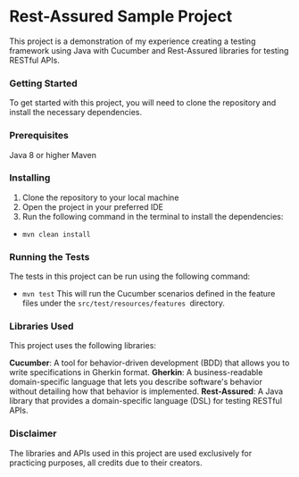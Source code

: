 # Rest-Assured Sample Project
This project is a demonstration of my experience creating a testing framework using Java with Cucumber and Rest-Assured libraries for testing RESTful APIs.

###  Getting Started
To get started with this project, you will need to clone the repository and install the necessary dependencies.

### Prerequisites
Java 8 or higher
Maven

### Installing
1. Clone the repository to your local machine
2. Open the project in your preferred IDE
3. Run the following command in the terminal to install the dependencies:
- `mvn clean install`

###  Running the Tests
The tests in this project can be run using the following command:
- `mvn test`
This will run the Cucumber scenarios defined in the feature files under the `src/test/resources/features `directory.

### Libraries Used
This project uses the following libraries:

**Cucumber**: A tool for behavior-driven development (BDD) that allows you to write specifications in Gherkin format.
**Gherkin**: A business-readable domain-specific language that lets you describe software's behavior without detailing how that behavior is implemented.
**Rest-Assured**: A Java library that provides a domain-specific language (DSL) for testing RESTful APIs.

### Disclaimer
The libraries and APIs used in this project are used exclusively for practicing purposes, all credits due to their creators. 